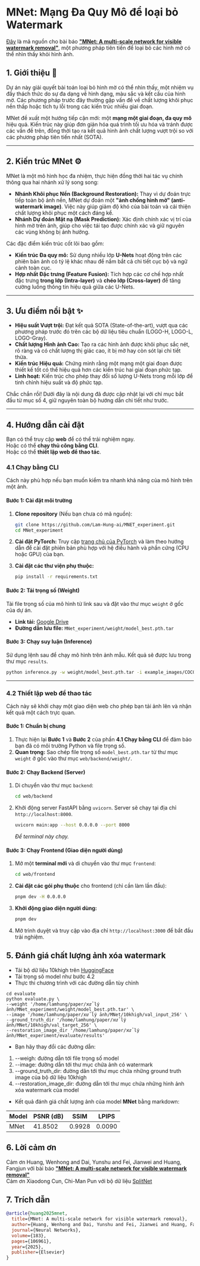 # MNet: Mạng Đa Quy Mô để loại bỏ Watermark

[Đây](https://github.com/Aitchson-Hwang/MNet) là mã nguồn cho bài báo [**"MNet: A multi-scale network for visible watermark removal"**](https://www.sciencedirect.com/science/article/abs/pii/S0893608024008906), một phương pháp tiên tiến để loại bỏ các hình mờ có thể nhìn thấy khỏi hình ảnh.



## 1. Giới thiệu 📝

Dự án này giải quyết bài toán loại bỏ hình mờ có thể nhìn thấy, một nhiệm vụ đầy thách thức do sự đa dạng về hình dạng, màu sắc và kết cấu của hình mờ. Các phương pháp trước đây thường gặp vấn đề về chất lượng khôi phục nền thấp hoặc tích tụ lỗi trong các kiến trúc nhiều giai đoạn.

MNet đề xuất một hướng tiếp cận mới: một **mạng một giai đoạn, đa quy mô** hiệu quả. Kiến trúc này giúp đơn giản hóa quá trình tối ưu hóa và tránh được các vấn đề trên, đồng thời tạo ra kết quả hình ảnh chất lượng vượt trội so với các phương pháp tiên tiến nhất (SOTA).

---

## 2. Kiến trúc MNet ⚙️

MNet là một mô hình học đa nhiệm, thực hiện đồng thời hai tác vụ chính thông qua hai nhánh xử lý song song:



* **Nhánh Khôi phục Nền (Background Restoration):** Thay vì dự đoán trực tiếp toàn bộ ảnh nền, MNet dự đoán một **"ảnh chống hình mờ" (anti-watermark image)**. Việc này giúp giảm độ khó của bài toán và cải thiện chất lượng khôi phục một cách đáng kể.
* **Nhánh Dự đoán Mặt nạ (Mask Prediction):** Xác định chính xác vị trí của hình mờ trên ảnh, giúp cho việc tái tạo được chính xác và giữ nguyên các vùng không bị ảnh hưởng.

Các đặc điểm kiến trúc cốt lõi bao gồm:
* **Kiến trúc Đa quy mô:** Sử dụng nhiều lớp **U-Nets** hoạt động trên các phiên bản ảnh có tỷ lệ khác nhau để nắm bắt cả chi tiết cục bộ và ngữ cảnh toàn cục.
* **Hợp nhất Đặc trưng (Feature Fusion):** Tích hợp các cơ chế hợp nhất đặc trưng **trong lớp (Intra-layer)** và **chéo lớp (Cross-layer)** để tăng cường luồng thông tin hiệu quả giữa các U-Nets.

---

## 3. Ưu điểm nổi bật ✨

* **Hiệu suất Vượt trội:** Đạt kết quả SOTA (State-of-the-art), vượt qua các phương pháp trước đó trên các bộ dữ liệu tiêu chuẩn (LOGO-H, LOGO-L, LOGO-Gray).
* **Chất lượng Hình ảnh Cao:** Tạo ra các hình ảnh được khôi phục sắc nét, rõ ràng và có chất lượng thị giác cao, ít bị mờ hay còn sót lại chi tiết thừa.
* **Kiến trúc Hiệu quả:** Chứng minh rằng một mạng một giai đoạn được thiết kế tốt có thể hiệu quả hơn các kiến trúc hai giai đoạn phức tạp.
* **Linh hoạt:** Kiến trúc cho phép thay đổi số lượng U-Nets trong mỗi lớp để tinh chỉnh hiệu suất và độ phức tạp.

Chắc chắn rồi\! Dưới đây là nội dung đã được cập nhật lại với chỉ mục bắt đầu từ mục số 4, giữ nguyên toàn bộ hướng dẫn chi tiết như trước.

-----

## 4\. Hướng dẫn cài đặt

Bạn có thể truy cập **web** để có thể trải nghiệm ngay.  
Hoặc có thể **chạy thủ công bằng CLI**.  
Hoặc có thể **thiết lập web để thao tác**.  

### 4.1 Chạy bằng CLI

Cách này phù hợp nếu bạn muốn kiểm tra nhanh khả năng của mô hình trên một ảnh.

#### **Bước 1: Cài đặt môi trường**

1.  **Clone repository** (Nếu bạn chưa có mã nguồn):

    ```bash
    git clone https://github.com/Lam-Hung-ai/MNET_experiment.git
    cd MNet_experiment
    ```

2.  **Cài đặt PyTorch:**
    Truy cập [trang chủ của PyTorch](https://pytorch.org/get-started/locally/) và làm theo hướng dẫn để cài đặt phiên bản phù hợp với hệ điều hành và phần cứng (CPU hoặc GPU) của bạn.

3.  **Cài đặt các thư viện phụ thuộc:**

    ```bash
    pip install -r requirements.txt
    ```

#### **Bước 2: Tải trọng số (Weight)**

Tải file trọng số của mô hình từ link sau và đặt vào thư mục `weight` ở gốc của dự án.

  * **Link tải:** [Google Drive](https://drive.google.com/drive/folders/1w54NjX69jYioTY8YYzAQasVhAlfI6x10?usp=drive_link)
  * **Đường dẫn lưu file:** `MNet_experiment/weight/model_best.pth.tar`

#### **Bước 3: Chạy suy luận (Inference)**

Sử dụng lệnh sau để chạy mô hình trên ảnh mẫu. Kết quả sẽ được lưu trong thư mục `results`.

```bash
python inference.py -w weight/model_best.pth.tar -i example_images/COCO_val2014_000000014338-Jules_Logo-175.png
```

-----

### 4.2 Thiết lập web để thao tác

Cách này sẽ khởi chạy một giao diện web cho phép bạn tải ảnh lên và nhận kết quả một cách trực quan.

#### **Bước 1: Chuẩn bị chung**

1.  Thực hiện lại **Bước 1** và **Bước 2** của phần **4.1 Chạy bằng CLI** để đảm bảo bạn đã có môi trường Python và file trọng số.
2.  **Quan trọng:** Sao chép file trọng số `model_best.pth.tar` từ thư mục `weight` ở gốc vào thư mục `web/backend/weight/`.

#### **Bước 2: Chạy Backend (Server)**

1.  Di chuyển vào thư mục `backend`:

    ```bash
    cd web/backend
    ```

2.  Khởi động server FastAPI bằng `uvicorn`. Server sẽ chạy tại địa chỉ `http://localhost:8000`.

    ```bash
    uvicorn main:app --host 0.0.0.0 --port 8000
    ```

    *Để terminal này chạy.*

#### **Bước 3: Chạy Frontend (Giao diện người dùng)**

1.  Mở một **terminal mới** và di chuyển vào thư mục `frontend`:

    ```bash
    cd web/frontend
    ```

2.  **Cài đặt các gói phụ thuộc** cho frontend (chỉ cần làm lần đầu):

    ```bash
    pnpm dev -H 0.0.0.0
    ```

3.  **Khởi động giao diện người dùng:**

    ```bash
    pnpm dev
    ```

4.  Mở trình duyệt và truy cập vào địa chỉ `http://localhost:3000` để bắt đầu trải nghiệm.

## 5. Đánh giá chất lượng ảnh xóa watermark
- Tải bộ dữ liệu 10khigh trên [HuggingFace](https://huggingface.co/datasets/vinthony/watermark-removal-logo/tree/main)
- Tải trọng sô model như bước 4.2
- Thực thi chương trình với các đường dẫn tùy chỉnh
```
cd evaluate
python evaluate.py \
--weight '/home/lamhung/paper/xử lý ảnh/MNet_experiment/weight/model_best.pth.tar' \
--image '/home/lamhung/paper/xử lý ảnh/MNet/10khigh/val_input_256' \
--ground_truth_dir '/home/lamhung/paper/xử lý ảnh/MNet/10khigh/val_target_256' \
--restoration_image_dir '/home/lamhung/paper/xử lý ảnh/MNet_experiment/evaluate/results' 
```
- Bạn hãy thay đổi các đường dẫn:
1.  --weigh: đường dẫn tới file trọng số model
2.  --image: đường dẫn tới thư mục chứa ảnh có watermark
3.  --ground_truth_dir: đường dãn tới thư mục chứa những ground truth image của bộ dữ liệu 10khigh
4.  --restoration_image_dir: đường dẫn tới thư mục chứa những hình ảnh xóa watermark của model
- Kết quả đánh giá chất lượng ảnh của model **MNet** bằng markdown:

| Model | PSNR (dB) | SSIM   | LPIPS  |
| ----- | --------- | ------ | ------ |
| MNet  | 41.8502   | 0.9928 | 0.0090 |


## 6. Lời cảm ơn
Cảm ơn Huang, Wenhong and Dai, Yunshu and Fei, Jianwei and Huang, Fangjun với bài báo [**"MNet: A multi-scale network for visible watermark removal"**](https://www.sciencedirect.com/science/article/abs/pii/S0893608024008906)  
Cảm ơn Xiaodong Cun, Chi-Man Pun với bộ dữ liệu [SplitNet](https://github.com/vinthony/deep-blind-watermark-removal)

## 7. Trích dẫn
```bibtex
@article{huang2025mnet,
  title={MNet: A multi-scale network for visible watermark removal},
  author={Huang, Wenhong and Dai, Yunshu and Fei, Jianwei and Huang, Fangjun},
  journal={Neural Networks},
  volume={183},
  pages={106961},
  year={2025},
  publisher={Elsevier}
}
```